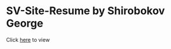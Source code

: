 # SV-Site-Resume by Shirobokov George
Click [here](https://georgeshiro.github.io/Resume-Site/) to view